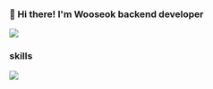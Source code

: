 ### 👋 Hi there! I'm Wooseok backend developer
<a href="버튼을 눌렀을 때 이동할 링크" target="_blank"><img src="https://img.shields.io/badge/뱃지레이블-배경색?style=뱃지모양&logo=로고&logoColor=로고색상"/></a>
<br>
### skills
<img src="https://img.shields.io/badge/Android-3DDC84?style=flat-square&logo=Android&logoColor=white"/>
